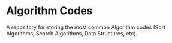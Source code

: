 # Algorithm Codes

A repository for storing the most common Algorithm codes (Sort Algorithms, Search Algorithms, Data Structures, etc).
